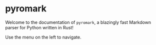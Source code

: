# pyromark

Welcome to the documentation of `pyromark`, a blazingly fast Markdown parser for Python written in Rust!

Use the menu on the left to navigate.
